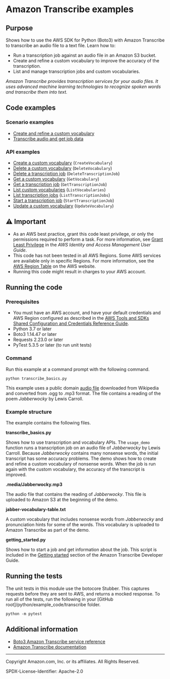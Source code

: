 # Amazon Transcribe examples

## Purpose

Shows how to use the AWS SDK for Python (Boto3) with Amazon Transcribe to
transcribe an audio file to a text file. Learn how to:

-   Run a transcription job against an audio file in an Amazon S3 bucket.
-   Create and refine a custom vocabulary to improve the accuracy of the transcription.
-   List and manage transcription jobs and custom vocabularies.

_Amazon Transcribe provides transcription services for your audio files. It uses
advanced machine learning technologies to recognize spoken words and transcribe them
into text._

## Code examples

### Scenario examples

-   [Create and refine a custom vocabulary](https://github.com/picante-io/aws-doc-sdk-examples/blob/main/python/example_code/transcribe/transcribe_basics.py)
-   [Transcribe audio and get job data](https://github.com/picante-io/aws-doc-sdk-examples/blob/main/python/example_code/transcribe/getting_started.py)

### API examples

-   [Create a custom vocabulary](https://github.com/picante-io/aws-doc-sdk-examples/blob/main/python/example_code/transcribe/transcribe_basics.py)
    (`CreateVocabulary`)
-   [Delete a custom vocabulary](https://github.com/picante-io/aws-doc-sdk-examples/blob/main/python/example_code/transcribe/transcribe_basics.py)
    (`DeleteVocabulary`)
-   [Delete a transcription job](https://github.com/picante-io/aws-doc-sdk-examples/blob/main/python/example_code/transcribe/transcribe_basics.py)
    (`DeleteTranscriptionJob`)
-   [Get a custom vocabulary](https://github.com/picante-io/aws-doc-sdk-examples/blob/main/python/example_code/transcribe/transcribe_basics.py)
    (`GetVocabulary`)
-   [Get a transcription job](https://github.com/picante-io/aws-doc-sdk-examples/blob/main/python/example_code/transcribe/transcribe_basics.py)
    (`GetTranscriptionJob`)
-   [List custom vocabularies](https://github.com/picante-io/aws-doc-sdk-examples/blob/main/python/example_code/transcribe/transcribe_basics.py)
    (`ListVocabularies`)
-   [List transcription jobs](https://github.com/picante-io/aws-doc-sdk-examples/blob/main/python/example_code/transcribe/transcribe_basics.py)
    (`ListTranscriptionJobs`)
-   [Start a transcription job](https://github.com/picante-io/aws-doc-sdk-examples/blob/main/python/example_code/transcribe/transcribe_basics.py)
    (`StartTranscriptionJob`)
-   [Update a custom vocabulary](https://github.com/picante-io/aws-doc-sdk-examples/blob/main/python/example_code/transcribe/transcribe_basics.py)
    (`UpdateVocabulary`)

## ⚠ Important

-   As an AWS best practice, grant this code least privilege, or only the
    permissions required to perform a task. For more information, see
    [Grant Least Privilege](https://docs.aws.amazon.com/IAM/latest/UserGuide/best-practices.html#grant-least-privilege)
    in the _AWS Identity and Access Management
    User Guide_.
-   This code has not been tested in all AWS Regions. Some AWS services are
    available only in specific Regions. For more information, see the
    [AWS Region Table](https://aws.amazon.com/about-aws/global-infrastructure/regional-product-services/)
    on the AWS website.
-   Running this code might result in charges to your AWS account.

## Running the code

### Prerequisites

-   You must have an AWS account, and have your default credentials and AWS Region
    configured as described in the [AWS Tools and SDKs Shared Configuration and
    Credentials Reference Guide](https://docs.aws.amazon.com/credref/latest/refdocs/creds-config-files.html).
-   Python 3.7 or later
-   Boto3 1.14.47 or later
-   Requests 2.23.0 or later
-   PyTest 5.3.5 or later (to run unit tests)

### Command

Run this example at a command prompt with the following command.

```
python transcribe_basics.py
```

This example uses a public domain
[audio file](https://en.wikisource.org/wiki/File:Jabberwocky.ogg) downloaded from
Wikipedia and converted from .ogg to .mp3 format. The file contains a reading of
the poem _Jabberwocky_ by Lewis Carroll.

### Example structure

The example contains the following files.

**transcribe_basics.py**

Shows how to use transcription and vocabulary APIs. The `usage_demo`
function runs a transcription job on an audio file of _Jabberwocky_
by Lewis Carroll. Because _Jabberwocky_ contains many nonsense words, the initial
transcript has some accuracy problems. The demo shows how to create and refine a
custom vocabulary of nonsense words. When the job is run again with the custom
vocabulary, the accuracy of the transcript is improved.

**.media/Jabberwocky.mp3**

The audio file that contains the reading of _Jabberwocky_. This file is uploaded to
Amazon S3 at the beginning of the demo.

**jabber-vocabulary-table.txt**

A custom vocabulary that includes nonsense words from _Jabberwocky_ and pronunciation
hints for some of the words. This vocabulary is uploaded to Amazon Transcribe as part
of the demo.

**getting_started.py**

Shows how to start a job and get information about the job. This script is included
in the
[Getting started](https://docs.aws.amazon.com/transcribe/latest/dg/getting-started-python.html)
section of the Amazon Transcribe Developer Guide.

## Running the tests

The unit tests in this module use the botocore Stubber. This captures requests before
they are sent to AWS, and returns a mocked response. To run all of the tests,
run the following in your [GitHub root]/python/example_code/transcribe
folder.

```
python -m pytest
```

## Additional information

-   [Boto3 Amazon Transcribe service reference](https://boto3.amazonaws.com/v1/documentation/api/latest/reference/services/transcribe.html)
-   [Amazon Transcribe documentation](https://docs.aws.amazon.com/transcribe/index.html)

---

Copyright Amazon.com, Inc. or its affiliates. All Rights Reserved.

SPDX-License-Identifier: Apache-2.0
